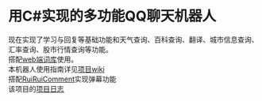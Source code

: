 # 用C#实现的多功能QQ聊天机器人
现在实现了学习与回复等基础功能和天气查询、百科查询、翻译、城市信息查询、汇率查询、股市行情查询等功能。   
搭配[web端词库](https://github.com/hxl9654/RuiRuiQQWeb)</a>使用。  
本机器人使用指南详见[项目wiki](https://github.com/hxl9654/RuiRuiQQ/wiki)   
搭配[RuiRuiComment](https://github.com/hxl9654/RuiRuiComment)实现弹幕功能  
该项目的[项目日志](https://tec.hxlxz.com/765_qqrobot)   
